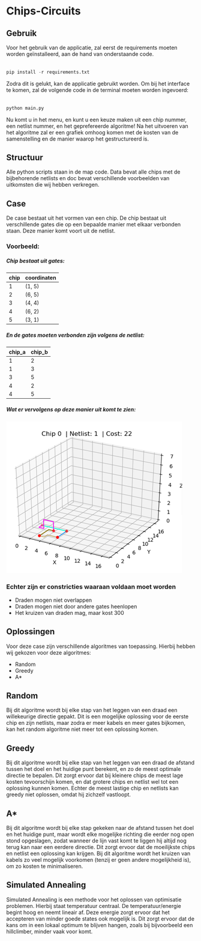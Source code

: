 # Chips-Circuits

## Gebruik
Voor het gebruik van de applicatie, zal eerst de requirements moeten worden geïnstalleerd, aan de hand van onderstaande code.
```python

pip install -r requirements.txt

```

Zodra dit is gelukt, kan de applicatie gebruikt worden. Om bij het interface te komen, zal de volgende code in de terminal moeten worden ingevoerd:
```python

python main.py

```

Nu komt u in het menu, en kunt u een keuze maken uit een chip nummer, een netlist nummer, en het geprefereerde algoritme! Na het uitvoeren van het algoritme zal er een grafiek omhoog komen
met de kosten van de samenstelling en de manier waarop het gestructureerd is.

## Structuur
Alle python scripts staan in de map code. Data bevat alle chips met de bijbehorende netlists en doc bevat verschillende voorbeelden van uitkomsten die wij hebben verkregen.

## Case
De case bestaat uit het vormen van een chip. De chip bestaat uit verschillende gates die op een bepaalde manier met elkaar verbonden staan. Deze manier komt voort uit de netlist.

### Voorbeeld:
##### Chip bestaat uit gates:

| chip | coordinaten |
|---|---|
| 1 | (1, 5) |
| 2 | (6, 5) |
| 3 | (4, 4) |
| 4 | (6, 2) |
| 5 | (3, 1) |

##### En de gates moeten verbonden zijn volgens de netlist:
| chip_a | chip_b |
|---|---|
| 1 | 2 |
| 1 | 3 |
| 3 | 5 |
| 4 | 2 |
| 4 | 5 |

##### Wat er vervolgens op deze manier uit komt te zien:
![Voorbeeld chip 0 netlist 1:](doc/Readme.png)

### Echter zijn er constricties waaraan voldaan moet worden
* Draden mogen niet overlappen
* Draden mogen niet door andere gates heenlopen
* Het kruizen van draden mag, maar kost 300

## Oplossingen
Voor deze case zijn verschillende algoritmes van toepassing. Hierbij hebben wij gekozen voor deze algoritmes:
* Random
* Greedy
* A*

## Random
Bij dit algoritme wordt bij elke stap van het leggen van een draad een willekeurige directie gepakt. Dit is een mogelijke oplossing voor de eerste chip en zijn netlists, maar zodra
er meer kabels en meer gates bijkomen, kan het random algoritme niet meer tot een oplossing komen. 

## Greedy
Bij dit algoritme wordt bij elke stap van het leggen van een draad de afstand tussen het doel en het huidige punt berekent, en zo de meest optimale directie te bepalen.
Dit zorgt ervoor dat bij kleinere chips de meest lage kosten tevoorschijn komen, en dat grotere chips en netlist wel tot een oplossing kunnen komen. Echter de meest
lastige chip en netlists kan greedy niet oplossen, omdat hij zichzelf vastloopt.

## A*
Bij dit algoritme wordt bij elke stap gekeken naar de afstand tussen het doel en het huidige punt, maar wordt elke mogelijke richting die eerder nog open stond opgeslagen, zodat 
wanneer de lijn vast komt te liggen hij altijd nog terug kan naar een eerdere directie. Dit zorgt ervoor dat de moeilijkste chips en netlist een oplossing kan krijgen. Bij dit algoritme
wordt het kruizen van kabels zo veel mogelijk voorkomen (tenzij er geen andere mogelijkheid is), om zo kosten te minimaliseren. 

## Simulated Annealing
Simulated Annealing is een methode voor het oplossen van optimisatie problemen. Hierbij staat temperatuur centraal. De temperatuur/energie begint hoog en neemt lineair af. Deze energie zorgt ervoor dat het accepteren van minder goede states ook mogelijk is. Dit zorgt ervoor dat de kans om in een lokaal optimum te blijven hangen, zoals bij bijvoorbeeld een hillclimber, minder vaak voor komt. 

